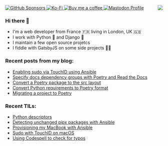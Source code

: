 <img align="right" src="https://github-readme-stats.vercel.app/api?username=browniebroke&show_icons=true">

<a href="https://github.com/sponsors/browniebroke">
  <img alt="GitHub Sponsors" src="https://img.shields.io/github/sponsors/browniebroke?logo=github&style=flat-square">
</a>
<a href="https://ko-fi.com/browniebroke">
  <img alt="Ko-Fi" src="https://img.shields.io/badge/Ko--fi-00b9fe?style=flat-square&logo=ko-fi">
</a>
<a href="https://www.buymeacoffee.com/browniebroke">
  <img alt="Buy me a coffee" src="https://img.shields.io/badge/Buy%20me%20a%20coffee-ffdd00?style=flat-square&logo=buy-me-a-coffee&logoColor=000000">
</a>
<a rel="me" href="https://fosstodon.org/@browniebroke">
  <img alt="Mastodon Profile" src="https://img.shields.io/mastodon/follow/109287018935608331?domain=https%3A%2F%2Ffosstodon.org&style=social">
</a>



### Hi there 👋

- I'm a web developer from France 🇫🇷 living in London, UK 🇬🇧
- I work with Python :snake: and Django :unicorn:
- I maintain a few open source projetcs
- I fiddle with GatsbyJS on some side projects :man_in_tuxedo:

### Recent posts from my blog:

<!--START_SECTION:blog-->
* [Enabling sudo via TouchID using Ansible](https:&#x2F;&#x2F;browniebroke.com&#x2F;blog&#x2F;enabling-sudo-via-touchid-using-ansible&#x2F;)
* [Specify docs dependency groups with Poetry and Read the Docs](https:&#x2F;&#x2F;browniebroke.com&#x2F;blog&#x2F;specify-docs-dependency-groups-with-poetry-and-read-the-docs&#x2F;)
* [Convert a Poetry package to the src layout](https:&#x2F;&#x2F;browniebroke.com&#x2F;blog&#x2F;convert-existing-poetry-to-src-layout&#x2F;)
* [Convert Python requirements to Poetry format](https:&#x2F;&#x2F;browniebroke.com&#x2F;blog&#x2F;convert-requirements-to-pyproject&#x2F;)
* [Migrating a project to Poetry](https:&#x2F;&#x2F;browniebroke.com&#x2F;blog&#x2F;migrating-project-to-poetry&#x2F;)
<!--END_SECTION:blog-->

### Recent TILs:

<!--START_SECTION:tils-->
* [Python descriptors](https:&#x2F;&#x2F;browniebroke.com&#x2F;tils&#x2F;python-descriptors&#x2F;)
* [Detecting unchanged pipx packages with Ansible](https:&#x2F;&#x2F;browniebroke.com&#x2F;tils&#x2F;detecting-unchanged-pipx-packages-with-ansible&#x2F;)
* [Provisioning my MacBook with Ansible](https:&#x2F;&#x2F;browniebroke.com&#x2F;tils&#x2F;provisioning-my-mac-with-ansible&#x2F;)
* [Sudo with TouchID on macOS](https:&#x2F;&#x2F;browniebroke.com&#x2F;tils&#x2F;sudo-with-touchid-on-macos&#x2F;)
* [Using Codespell to check for typos](https:&#x2F;&#x2F;browniebroke.com&#x2F;tils&#x2F;using-codespell-to-check-for-typos&#x2F;)
<!--END_SECTION:tils-->
